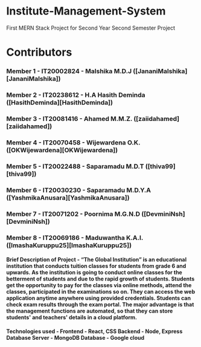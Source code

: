 # Institute-Management-System
First MERN Stack Project for Second Year Second Semester Project
# Contributors

### Member 1 - IT20002824 - Malshika M.D.J ([JananiMalshika][JananiMalshika])
### Member 2 - IT20238612 - H.A Hasith Deminda ([HasithDeminda][HasithDeminda])
### Member 3 - IT20081416 - Ahamed M.M.Z. ([zaiidahamed][zaiidahamed])
### Member 4 - IT20070458 - Wijewardena O.K. ([OKWijewardena][OKWijewardena])
### Member 5 - IT20022488 - Saparamadu M.D.T ([thiva99][thiva99])
### Member 6 - IT20030230 - Saparamadu M.D.Y.A ([YashmikaAnusara][YashmikaAnusara])
### Member 7 - IT20071202 - Poornima M.G.N.D ([DevminiNsh][DevminiNsh])
### Member 8 - IT20069186 - Maduwantha K.A.I. ([ImashaKuruppu25][ImashaKuruppu25])

#### Brief Description of Project - “The Global Institution” is an educational institution that conducts tuition classes for students from grade 6 and upwards. As the institution is going to conduct online classes for the betterment of students and due to the rapid growth of students. Students get the opportunity to pay for the classes via online methods, attend the classes, participated in the examinations so on. They can access the web application anytime anywhere using provided credentials. Students can check exam results through the exam portal. The major advantage is that the management functions are automated, so that they can store students' and teachers' details in a cloud platform.

#### Technologies used - Frontend - React, CSS  Backend - Node, Express  Database Server - MongoDB  Database - Google cloud

